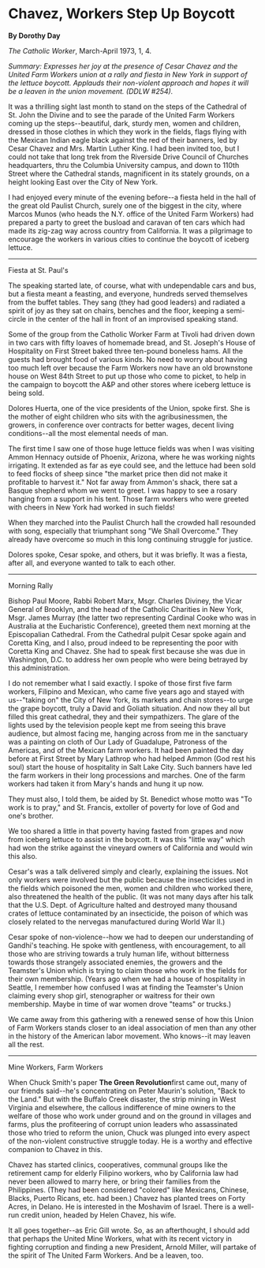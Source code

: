 Chavez, Workers Step Up Boycott
===============================

**By Dorothy Day**

*The Catholic Worker*, March-April 1973, 1, 4.

*Summary: Expresses her joy at the presence of Cesar Chavez and the
United Farm Workers union at a rally and fiesta in New York in support
of the lettuce boycott. Applauds their non-violent approach and hopes it
will be a leaven in the union movement. (DDLW \#254).*

It was a thrilling sight last month to stand on the steps of the
Cathedral of St. John the Divine and to see the parade of the United
Farm Workers coming up the steps--beautiful, dark, sturdy men, women and
children, dressed in those clothes in which they work in the fields,
flags flying with the Mexican Indian eagle black against the red of
their banners, led by Cesar Chavez and Mrs. Martin Luther King. I had
been invited too, but I could not take that long trek from the Riverside
Drive Council of Churches headquarters, thru the Columbia University
campus, and down to 110th Street where the Cathedral stands, magnificent
in its stately grounds, on a height looking East over the City of New
York.

I had enjoyed every minute of the evening before--a fiesta held in the
hall of the great old Paulist Church, surely one of the biggest in the
city, where Marcos Munos (who heads the N.Y. office of the United Farm
Workers) had prepared a party to greet the busload and caravan of ten
cars which had made its zig-zag way across country from California. It
was a pilgrimage to encourage the workers in various cities to continue
the boycott of iceberg lettuce.

****

Fiesta at St. Paul's

The speaking started late, of course, what with undependable cars and
bus, but a fiesta meant a feasting, and everyone, hundreds served
themselves from the buffet tables. They sang (they had good leaders) and
radiated a spirit of joy as they sat on chairs, benches and the floor,
keeping a semi-circle in the center of the hall in front of an
improvised speaking stand.

Some of the group from the Catholic Worker Farm at Tivoli had driven
down in two cars with fifty loaves of homemade bread, and St. Joseph's
House of Hospitality on First Street baked three ten-pound boneless
hams. All the guests had brought food of various kinds. No need to worry
about having too much left over because the Farm Workers now have an old
brownstone house on West 84th Street to put up those who come to picket,
to help in the campaign to boycott the A&P and other stores where
iceberg lettuce is being sold.

Dolores Huerta, one of the vice presidents of the Union, spoke first.
She is the mother of eight children who sits with the agribusinessmen,
the growers, in conference over contracts for better wages, decent
living conditions--all the most elemental needs of man.

The first time I saw one of those huge lettuce fields was when I was
visiting Ammon Hennacy outside of Phoenix, Arizona, where he was working
nights irrigating. It extended as far as eye could see, and the lettuce
had been sold to feed flocks of sheep since "the market price then did
not make it profitable to harvest it." Not far away from Ammon's shack,
there sat a Basque shepherd whom we went to greet. I was happy to see a
rosary hanging from a support in his tent. Those farm workers who were
greeted with cheers in New York had worked in such fields!

When they marched into the Paulist Church hall the crowded hall
resounded with song, especially that triumphant song "We Shall
Overcome." They already have overcome so much in this long continuing
struggle for justice.

Dolores spoke, Cesar spoke, and others, but it was briefly. It was a
fiesta, after all, and everyone wanted to talk to each other.

****

Morning Rally

Bishop Paul Moore, Rabbi Robert Marx, Msgr. Charles Diviney, the Vicar
General of Brooklyn, and the head of the Catholic Charities in New York,
Msgr. James Murray (the latter two representing Cardinal Cooke who was
in Australia at the Eucharistic Conference), greeted them next morning
at the Episcopalian Cathedral. From the Cathedral pulpit Cesar spoke
again and Coretta King, and I also, proud indeed to be representing the
poor with Coretta King and Chavez. She had to speak first because she
was due in Washington, D.C. to address her own people who were being
betrayed by this administration.

I do not remember what I said exactly. I spoke of those first five farm
workers, Filipino and Mexican, who came five years ago and stayed with
us--"taking on" the City of New York, its markets and chain stores--to
urge the grape boycott, truly a David and Goliath situation. And now
they all but filled this great cathedral, they and their sympathizers.
The glare of the lights used by the television people kept me from
seeing this brave audience, but almost facing me, hanging across from me
in the sanctuary was a painting on cloth of Our Lady of Guadalupe,
Patroness of the Americas, and of the Mexican farm workers. It had been
painted the day before at First Street by Mary Lathrop who had helped
Ammon (God rest his soul) start the house of hospitality in Salt Lake
City. Such banners have led the farm workers in their long processions
and marches. One of the farm workers had taken it from Mary's hands and
hung it up now.

They must also, I told them, be aided by St. Benedict whose motto was
"To work is to pray," and St. Francis, extoller of poverty for love of
God and one's brother.

We too shared a little in that poverty having fasted from grapes and now
from iceberg lettuce to assist in the boycott. It was this "little way"
which had won the strike against the vineyard owners of California and
would win this also.

Cesar's was a talk delivered simply and clearly, explaining the issues.
Not only workers were involved but the public because the insecticides
used in the fields which poisoned the men, women and children who worked
there, also threatened the health of the public. (It was not many days
after his talk that the U.S. Dept. of Agriculture halted and destroyed
many thousand crates of lettuce contaminated by an insecticide, the
poison of which was closely related to the nervegas manufactured during
World War II.)

Cesar spoke of non-violence--how we had to deepen our understanding of
Gandhi's teaching. He spoke with gentleness, with encouragement, to all
those who are striving towards a truly human life, without bitterness
towards those strangely associated enemies, the growers and the
Teamster's Union which is trying to claim those who work in the fields
for their own membership. (Years ago when we had a house of hospitality
in Seattle, I remember how confused I was at finding the Teamster's
Union claiming every shop girl, stenographer or waitress for their own
membership. Maybe in time of war women drove "teams" or trucks.)

We came away from this gathering with a renewed sense of how this Union
of Farm Workers stands closer to an ideal association of men than any
other in the history of the American labor movement. Who knows--it may
leaven all the rest.

****

Mine Workers, Farm Workers

When Chuck Smith's paper **The Green Revolution**first came out, many of
our friends said--he's concentrating on Peter Maurin's solution, "Back
to the Land." But with the Buffalo Creek disaster, the strip mining in
West Virginia and elsewhere, the callous indifference of mine owners to
the welfare of those who work under ground and on the ground in villages
and farms, plus the profiteering of corrupt union leaders who
assassinated those who tried to reform the union, Chuck was plunged into
every aspect of the non-violent constructive struggle today. He is a
worthy and effective companion to Chavez in this.

Chavez has started clinics, cooperatives, communal groups like the
retirement camp for elderly Filipino workers, who by California law had
never been allowed to marry here, or bring their families from the
Philippines. (They had been considered "colored" like Mexicans, Chinese,
Blacks, Puerto Ricans, etc. had been.) Chavez has planted trees on Forty
Acres, in Delano. He is interested in the Moshavim of Israel. There is a
well-run credit union, headed by Helen Chavez, his wife.

It all goes together--as Eric Gill wrote. So, as an afterthought, I
should add that perhaps the United Mine Workers, what with its recent
victory in fighting corruption and finding a new President, Arnold
Miller, will partake of the spirit of The United Farm Workers. And be a
leaven, too.
